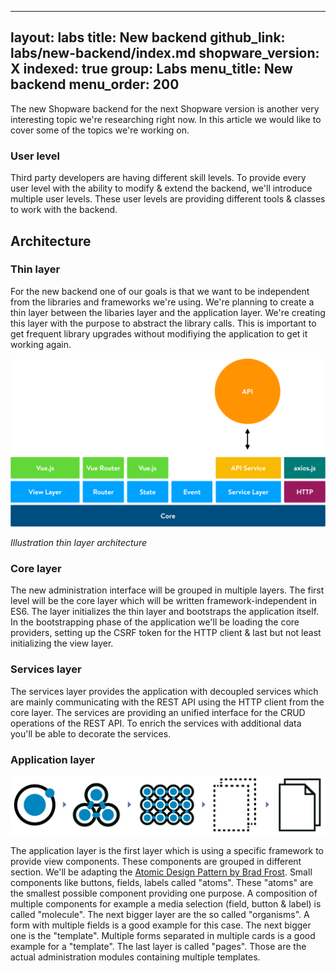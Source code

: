  ---
layout: labs
title: New backend
github_link: labs/new-backend/index.md
shopware_version: X
indexed: true
group: Labs
menu_title: New backend
menu_order: 200
---

The new Shopware backend for the next Shopware version is another very interesting topic we're researching right now. In this article we would like to cover some of the topics we're working on.

### User level
Third party developers are having different skill levels. To provide every user level with the ability to modify & extend the backend, we'll introduce multiple user levels. These user levels are providing different tools & classes to work with the backend.

## Architecture
### Thin layer
For the new backend one of our goals is that we want to be independent from the libraries and frameworks we're using. We're planning to create a thin layer between the libaries layer and the application layer. We're creating this layer with the purpose to abstract the library calls. This is important to get frequent library upgrades without modifiying the application to get it working again.

![Thin layer illustration](illustration--thin-layer.png)

*Illustration thin layer architecture*

### Core layer
The new administration interface will be grouped in multiple layers. The first level will be the core layer which will be written framework-independent in ES6. The layer initializes the thin layer and bootstraps the application itself. In the bootstrapping phase of the application we'll be loading the core providers, setting up the CSRF token for the HTTP client & last but not least initializing the view layer.

### Services layer
The services layer provides the application with decoupled services which are mainly communicating with the REST API using the HTTP client from the core layer. The services are providing an unified interface for the CRUD operations of the REST API. To enrich the services with additional data you'll be able to decorate the services.

### Application layer

![Thin layer illustration](illustration--atomic-design.png)

The application layer is the first layer which is using a specific framework to provide view components. These components are grouped in different section. We'll be adapting the [Atomic Design Pattern by Brad Frost](http://atomicdesign.bradfrost.com/table-of-contents/). Small components like buttons, fields, labels called "atoms". These "atoms" are the smallest possible component providing one purpose. A composition of multiple components for example a media selection (field, button & label) is called "molecule". The next bigger layer are the so called "organisms". A form with multiple fields is a good example for this case. The next bigger one is the "template". Multiple forms separated in multiple cards is a good example for a "template". The last layer is called "pages". Those are the actual administration modules containing multiple templates.
